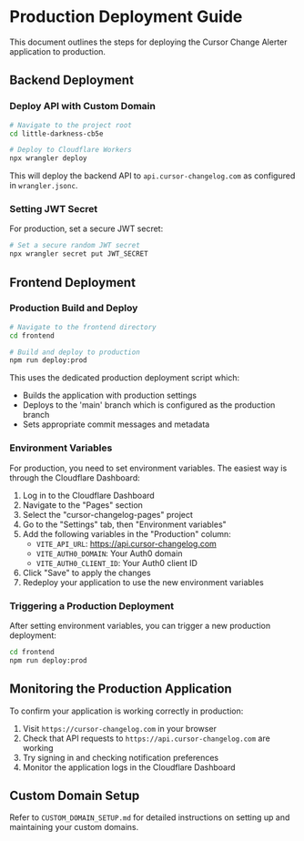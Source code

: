# Production Deployment Guide

This document outlines the steps for deploying the Cursor Change Alerter application to production.

## Backend Deployment

### Deploy API with Custom Domain

```bash
# Navigate to the project root
cd little-darkness-cb5e

# Deploy to Cloudflare Workers
npx wrangler deploy
```

This will deploy the backend API to `api.cursor-changelog.com` as configured in `wrangler.jsonc`.

### Setting JWT Secret

For production, set a secure JWT secret:

```bash
# Set a secure random JWT secret
npx wrangler secret put JWT_SECRET
```

## Frontend Deployment

### Production Build and Deploy

```bash
# Navigate to the frontend directory
cd frontend

# Build and deploy to production
npm run deploy:prod
```

This uses the dedicated production deployment script which:
- Builds the application with production settings
- Deploys to the 'main' branch which is configured as the production branch
- Sets appropriate commit messages and metadata

### Environment Variables

For production, you need to set environment variables. The easiest way is through the Cloudflare Dashboard:

1. Log in to the Cloudflare Dashboard
2. Navigate to the "Pages" section
3. Select the "cursor-changelog-pages" project
4. Go to the "Settings" tab, then "Environment variables"
5. Add the following variables in the "Production" column:
   - `VITE_API_URL`: https://api.cursor-changelog.com
   - `VITE_AUTH0_DOMAIN`: Your Auth0 domain
   - `VITE_AUTH0_CLIENT_ID`: Your Auth0 client ID
6. Click "Save" to apply the changes
7. Redeploy your application to use the new environment variables

### Triggering a Production Deployment

After setting environment variables, you can trigger a new production deployment:

```bash
cd frontend
npm run deploy:prod
```

## Monitoring the Production Application

To confirm your application is working correctly in production:

1. Visit `https://cursor-changelog.com` in your browser
2. Check that API requests to `https://api.cursor-changelog.com` are working
3. Try signing in and checking notification preferences
4. Monitor the application logs in the Cloudflare Dashboard

## Custom Domain Setup

Refer to `CUSTOM_DOMAIN_SETUP.md` for detailed instructions on setting up and maintaining your custom domains. 